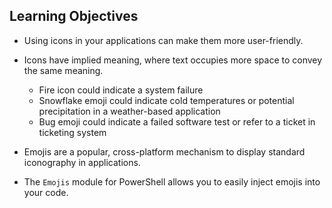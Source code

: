 ## Learning Objectives

* Using icons in your applications can make them more user-friendly.
* Icons have implied meaning, where text occupies more space to convey the same meaning.
  * Fire icon could indicate a system failure
  * Snowflake emoji could indicate cold temperatures or potential precipitation in a weather-based application
  * Bug emoji could indicate a failed software test or refer to a ticket in ticketing system

* Emojis are a popular, cross-platform mechanism to display standard iconography in applications. 
* The `Emojis` module for PowerShell allows you to easily inject emojis into your code.

